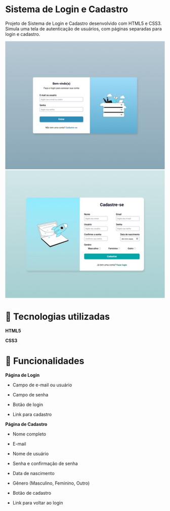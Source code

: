 # Sistema de Login e Cadastro


Projeto de Sistema de Login e Cadastro desenvolvido com HTML5 e CSS3.
Simula uma tela de autenticação de usuários, com páginas separadas para login e cadastro.

![Preview do Projeto](preview-login.jpeg)
![Preview do Projeto](preview-register.jpeg)

# 🚀 Tecnologias utilizadas
**HTML5**

**CSS3**

# 🎨 Funcionalidades
**Página de Login**

* Campo de e-mail ou usuário

* Campo de senha

* Botão de login

* Link para cadastro

**Página de Cadastro**

* Nome completo

* E-mail

* Nome de usuário

* Senha e confirmação de senha

* Data de nascimento

* Gênero (Masculino, Feminino, Outro)

* Botão de cadastro

* Link para voltar ao login
